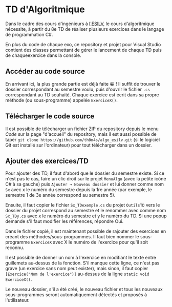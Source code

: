 # TD d'Algoritmique

Dans le cadre des cours d'ingénieurs à [l'ESILV](https://esilv.fr), le cours d'algoritmique nécessite, à partir du 8e TD de réaliser plusieurs exercices dans le langage de programmation C#.

En plus du code de chaque exo, ce repository et projet pour Visual Studio contient des classes permettant de gérer le lancement de chaque TD puis de chaqueexercice dans la console.


## Accéder au code source

En arrivant ici, la plus grande partie est déjà faite 😀 !
Il suffit de trouver le dossier correspondant au semestre voulu, puis d'ouvrir le fichier ``.cs`` correspondant au TD souhaité.
Chaque exercice est écrit dans sa propre méthode (ou sous-programme) appelée ``ExerciceX()``.


## Télécharger le code source

Il est possible de télécharger un fichier ZIP du repository depuis le menu *Code* sur la page "d'accueil" du repository,
mais il est aussi possible de taper ``git clone https://github.com/th0m4s/algo_esilv.git`` (si le logiciel Git est installé sur l'ordinateur) pour tout télécharger dans un dossier.


## Ajouter des exercices/TD

Pour ajouter des TD, il faut d'abord que le dossier du semestre existe. Si ce n'est pas le cas, faire un clic droit sur le projet ``MenuAlgo`` (avec la petite icône C# à sa gauche) puis
``Ajouter → Nouveau dossier`` et lui donner comme nom ``Sx`` avec x le numéro du semestre depuis la 1re année (par exemple, le semestre 1 de 3e année correspond au semestre 5).

Ensuite, il faut copier le fichier ``Sx_TDexemple.cs`` du projet ``OutilsTD`` vers le dossier du projet correspond au semestre et le renommer avec comme nom ``Sx_TDy.cs`` avec x le numéro du semestre et y le numéro du TD.
Si une popup demande s'il faut modifier les références, répondre Oui.

Dans le fichier copié, il est maintenant possible de rajouter des exercices en créant des méthodes/sous-programmes.
Il faut bien nommer le sous-programme ``ExerciceX`` avec X le numéro de l'exercice pour qu'il soit reconnu.

Il est possible de donner un nom à l'exercice en modifiant le texte entre guillemets au-dessus de la fonction.
S'il manque cette ligne, ce n'est pas grave (un exercice sans nom peut exister), mais sinon, il faut copier ``[Exercice("Nom de l'exercice")]`` au-dessus de la ligne ``static void ExerciceX()``.

Le nouveau dossier, s'il a été créé, le nouveau fichier et tous les nouveaux sous-programmes seront automatiquement détectés et proposés à l'utilisateur.
